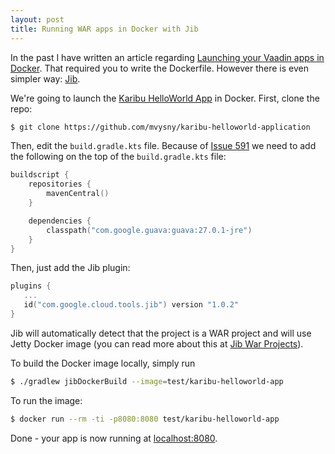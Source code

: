 ```yaml
---
layout: post
title: Running WAR apps in Docker with Jib
---
```


In the past I have written an article regarding [Launching your Vaadin apps in Docker](../Launch-your-Vaadin-on-Kotlin-app-quickly-in-cloud/).
That required you to write the Dockerfile. However there is even simpler way:
[Jib](https://github.com/GoogleContainerTools/jib).

We're going to launch the [Karibu HelloWorld App](https://github.com/mvysny/karibu-helloworld-application) in Docker.
First, clone the repo:

```bash
$ git clone https://github.com/mvysny/karibu-helloworld-application
```

Then, edit the `build.gradle.kts` file. Because of [Issue 591](https://github.com/GoogleContainerTools/jib/issues/591)
we need to add the following on the top of the `build.gradle.kts` file:

```kotlin
buildscript {
    repositories {
        mavenCentral()
    }

    dependencies {
        classpath("com.google.guava:guava:27.0.1-jre")
    }
}
```

Then, just add the Jib plugin:

```kotlin
plugins {
   ...
   id("com.google.cloud.tools.jib") version "1.0.2"
}
```

Jib will automatically detect that the project is a WAR project and will use Jetty Docker image
(you can read more about this at [Jib War Projects](https://github.com/GoogleContainerTools/jib/tree/master/jib-gradle-plugin#war-projects)).

To build the Docker image locally, simply run

```bash
$ ./gradlew jibDockerBuild --image=test/karibu-helloworld-app
```

To run the image:

```bash
$ docker run --rm -ti -p8080:8080 test/karibu-helloworld-app
```

Done - your app is now running at [localhost:8080](http://localhost:8080).
